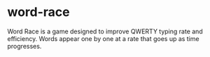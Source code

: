 # word-race

Word Race is a game designed to improve QWERTY typing rate and efficiency. Words appear one by one at a rate that goes up as time progresses.
